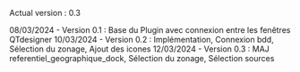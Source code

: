 Actual version : 0.3

08/03/2024 - Version 0.1 : Base du Plugin avec connexion entre les fenêtres QTdesigner 
10/03/2024 - Version 0.2 : Implémentation, Connexion bdd, Sélection du zonage, Ajout des icones
12/03/2024 - Version 0.3 : MAJ referentiel_geographique_dock,  Sélection du zonage, Sélection sources
